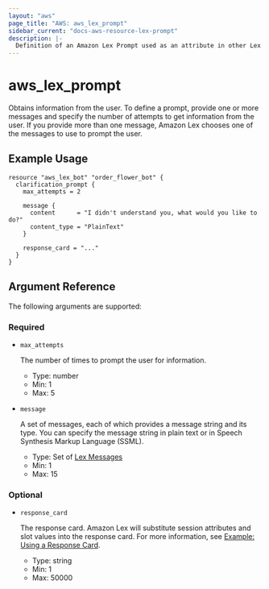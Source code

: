 ```yaml
---
layout: "aws"
page_title: "AWS: aws_lex_prompt"
sidebar_current: "docs-aws-resource-lex-prompt"
description: |-
  Definition of an Amazon Lex Prompt used as an attribute in other Lex resources.
---
```


# aws_lex_prompt

Obtains information from the user. To define a prompt, provide one or more messages and specify the 
number of attempts to get information from the user. If you provide more than one message, Amazon 
Lex chooses one of the messages to use to prompt the user.

## Example Usage

```hcl
resource "aws_lex_bot" "order_flower_bot" {
  clarification_prompt {
    max_attempts = 2

    message {
      content      = "I didn't understand you, what would you like to do?"
      content_type = "PlainText"
    }

    response_card = "..."
  }
}
```

## Argument Reference

The following arguments are supported:

### Required

* `max_attempts`

    The number of times to prompt the user for information.

    * Type: number
    * Min: 1
    * Max: 5

* `message`

	A set of messages, each of which provides a message string and its type. You can specify the 
	message string in plain text or in Speech Synthesis Markup Language (SSML). 

    * Type: Set of [Lex Messages](/docs/providers/aws/r/lex_message.html)
    * Min: 1
    * Max: 15

### Optional

* `response_card`

    The response card. Amazon Lex will substitute session attributes and slot values into the
    response card. For more information, see
	[Example: Using a Response Card](https://docs.aws.amazon.com/lex/latest/dg/ex-resp-card.html).

    * Type: string
    * Min: 1
    * Max: 50000
